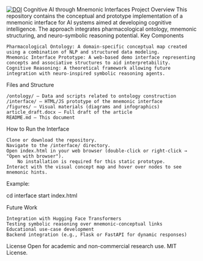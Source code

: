 [![DOI](https://zenodo.org/badge/DOI/10.5281/zenodo.15651442.svg)](https://doi.org/10.5281/zenodo.15651442)
Cognitive AI through Mnemonic Interfaces
Project Overview
This repository contains the conceptual and prototype implementation of a mnemonic interface for AI systems aimed at developing cognitive intelligence. The approach integrates pharmacological ontology, mnemonic structuring, and neuro-symbolic reasoning potential.
Key Components

    Pharmacological Ontology: A domain-specific conceptual map created using a combination of NLP and structured data modeling.
    Mnemonic Interface Prototype: A web-based demo interface representing concepts and associative structures to aid interpretability.
    Cognitive Reasoning: A theoretical framework allowing future integration with neuro-inspired symbolic reasoning agents.

Files and Structure

    /ontology/ – Data and scripts related to ontology construction
    /interface/ – HTML/JS prototype of the mnemonic interface
    /figures/ – Visual materials (diagrams and infographics)
    article_draft.docx – Full draft of the article
    README.md – This document

How to Run the Interface

    Clone or download the repository.
    Navigate to the /interface/ directory.
    Open index.html in your web browser (double-click or right-click → "Open with browser").
        No installation is required for this static prototype.
    Interact with the visual concept map and hover over nodes to see mnemonic hints.

Example:

cd interface
start index.html

Future Work

    Integration with Hugging Face Transformers
    Testing symbolic reasoning over mnemonic-conceptual links
    Educational use-case development
    Backend integration (e.g., Flask or FastAPI for dynamic responses)

License
Open for academic and non-commercial research use. MIT License.

